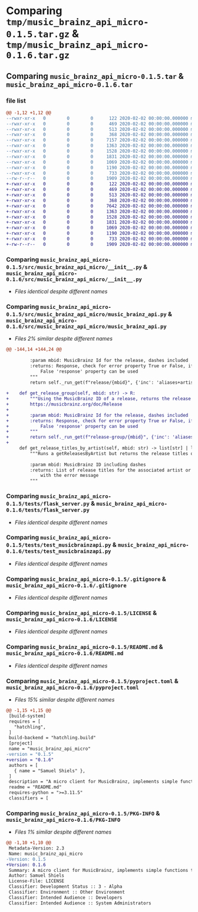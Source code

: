 # Comparing `tmp/music_brainz_api_micro-0.1.5.tar.gz` & `tmp/music_brainz_api_micro-0.1.6.tar.gz`

## Comparing `music_brainz_api_micro-0.1.5.tar` & `music_brainz_api_micro-0.1.6.tar`

### file list

```diff
@@ -1,12 +1,12 @@
--rwxr-xr-x   0        0        0      122 2020-02-02 00:00:00.000000 music_brainz_api_micro-0.1.5/MusicBrainzAPI.code-workspace
--rwxr-xr-x   0        0        0      469 2020-02-02 00:00:00.000000 music_brainz_api_micro-0.1.5/profile/benchmark.py
--rwxr-xr-x   0        0        0      513 2020-02-02 00:00:00.000000 music_brainz_api_micro-0.1.5/src/music_brainz_api_micro/__init__.py
--rwxr-xr-x   0        0        0      368 2020-02-02 00:00:00.000000 music_brainz_api_micro-0.1.5/src/music_brainz_api_micro/cover_reponse.py
--rwxr-xr-x   0        0        0     7157 2020-02-02 00:00:00.000000 music_brainz_api_micro-0.1.5/src/music_brainz_api_micro/music_brainz_api.py
--rwxr-xr-x   0        0        0     1363 2020-02-02 00:00:00.000000 music_brainz_api_micro-0.1.5/tests/flask_server.py
--rwxr-xr-x   0        0        0     1528 2020-02-02 00:00:00.000000 music_brainz_api_micro-0.1.5/tests/test_musicbrainzapi.py
--rwxr-xr-x   0        0        0     1831 2020-02-02 00:00:00.000000 music_brainz_api_micro-0.1.5/.gitignore
--rwxr-xr-x   0        0        0     1069 2020-02-02 00:00:00.000000 music_brainz_api_micro-0.1.5/LICENSE
--rwxr-xr-x   0        0        0     1190 2020-02-02 00:00:00.000000 music_brainz_api_micro-0.1.5/README.md
--rwxr-xr-x   0        0        0      733 2020-02-02 00:00:00.000000 music_brainz_api_micro-0.1.5/pyproject.toml
--rw-r--r--   0        0        0     1909 2020-02-02 00:00:00.000000 music_brainz_api_micro-0.1.5/PKG-INFO
+-rwxr-xr-x   0        0        0      122 2020-02-02 00:00:00.000000 music_brainz_api_micro-0.1.6/MusicBrainzAPI.code-workspace
+-rwxr-xr-x   0        0        0      469 2020-02-02 00:00:00.000000 music_brainz_api_micro-0.1.6/profile/benchmark.py
+-rwxr-xr-x   0        0        0      513 2020-02-02 00:00:00.000000 music_brainz_api_micro-0.1.6/src/music_brainz_api_micro/__init__.py
+-rwxr-xr-x   0        0        0      368 2020-02-02 00:00:00.000000 music_brainz_api_micro-0.1.6/src/music_brainz_api_micro/cover_reponse.py
+-rwxr-xr-x   0        0        0     7642 2020-02-02 00:00:00.000000 music_brainz_api_micro-0.1.6/src/music_brainz_api_micro/music_brainz_api.py
+-rwxr-xr-x   0        0        0     1363 2020-02-02 00:00:00.000000 music_brainz_api_micro-0.1.6/tests/flask_server.py
+-rwxr-xr-x   0        0        0     1528 2020-02-02 00:00:00.000000 music_brainz_api_micro-0.1.6/tests/test_musicbrainzapi.py
+-rwxr-xr-x   0        0        0     1831 2020-02-02 00:00:00.000000 music_brainz_api_micro-0.1.6/.gitignore
+-rwxr-xr-x   0        0        0     1069 2020-02-02 00:00:00.000000 music_brainz_api_micro-0.1.6/LICENSE
+-rwxr-xr-x   0        0        0     1190 2020-02-02 00:00:00.000000 music_brainz_api_micro-0.1.6/README.md
+-rwxr-xr-x   0        0        0      733 2020-02-02 00:00:00.000000 music_brainz_api_micro-0.1.6/pyproject.toml
+-rw-r--r--   0        0        0     1909 2020-02-02 00:00:00.000000 music_brainz_api_micro-0.1.6/PKG-INFO
```

### Comparing `music_brainz_api_micro-0.1.5/src/music_brainz_api_micro/__init__.py` & `music_brainz_api_micro-0.1.6/src/music_brainz_api_micro/__init__.py`

 * *Files identical despite different names*

### Comparing `music_brainz_api_micro-0.1.5/src/music_brainz_api_micro/music_brainz_api.py` & `music_brainz_api_micro-0.1.6/src/music_brainz_api_micro/music_brainz_api.py`

 * *Files 2% similar despite different names*

```diff
@@ -144,14 +144,24 @@
 
         :param mbid: MusicBrainz Id for the release, dashes included
         :returns: Response, check for error property True or False, if 
             False 'response' property can be used
         """
         return self._run_get(f"release/{mbid}", {'inc': 'aliases+artist-credits+labels+discids+recordings'}, mbid, 'releases')
 
+    def get_release_group(self, mbid: str) -> R:
+        """Using the MusicBrainz ID of a release, returns the release response 
+        https://musicbrainz.org/doc/Release
+
+        :param mbid: MusicBrainz Id for the release, dashes included
+        :returns: Response, check for error property True or False, if 
+            False 'response' property can be used
+        """
+        return self._run_get(f"release-group/{mbid}", {'inc': 'aliases+artist-credits'}, mbid, 'releases')
+
     def get_release_titles_by_artist(self, mbid: str) -> list[str] | list[R]:
         """Runs a getReleasesByArtist but returns the release titles of the responses
 
         :param mbid: MusicBrainz ID including dashes
         :returns: List of release titles for the associated artist or the Response
             with the error message     
         """
```

### Comparing `music_brainz_api_micro-0.1.5/tests/flask_server.py` & `music_brainz_api_micro-0.1.6/tests/flask_server.py`

 * *Files identical despite different names*

### Comparing `music_brainz_api_micro-0.1.5/tests/test_musicbrainzapi.py` & `music_brainz_api_micro-0.1.6/tests/test_musicbrainzapi.py`

 * *Files identical despite different names*

### Comparing `music_brainz_api_micro-0.1.5/.gitignore` & `music_brainz_api_micro-0.1.6/.gitignore`

 * *Files identical despite different names*

### Comparing `music_brainz_api_micro-0.1.5/LICENSE` & `music_brainz_api_micro-0.1.6/LICENSE`

 * *Files identical despite different names*

### Comparing `music_brainz_api_micro-0.1.5/README.md` & `music_brainz_api_micro-0.1.6/README.md`

 * *Files identical despite different names*

### Comparing `music_brainz_api_micro-0.1.5/pyproject.toml` & `music_brainz_api_micro-0.1.6/pyproject.toml`

 * *Files 15% similar despite different names*

```diff
@@ -1,15 +1,15 @@
 [build-system]
 requires = [
   "hatchling",
 ]
 build-backend = "hatchling.build"
 [project]
 name = "music_brainz_api_micro"
-version = "0.1.5"
+version = "0.1.6"
 authors = [
   { name = "Samuel Shiels" },
 ]
 description = "A micro client for MusicBrainz, implements simple functions to retrieve information"
 readme = "README.md"
 requires-python = ">=3.11.5"
 classifiers = [
```

### Comparing `music_brainz_api_micro-0.1.5/PKG-INFO` & `music_brainz_api_micro-0.1.6/PKG-INFO`

 * *Files 1% similar despite different names*

```diff
@@ -1,10 +1,10 @@
 Metadata-Version: 2.3
 Name: music_brainz_api_micro
-Version: 0.1.5
+Version: 0.1.6
 Summary: A micro client for MusicBrainz, implements simple functions to retrieve information
 Author: Samuel Shiels
 License-File: LICENSE
 Classifier: Development Status :: 3 - Alpha
 Classifier: Environment :: Other Environment
 Classifier: Intended Audience :: Developers
 Classifier: Intended Audience :: System Administrators
```

